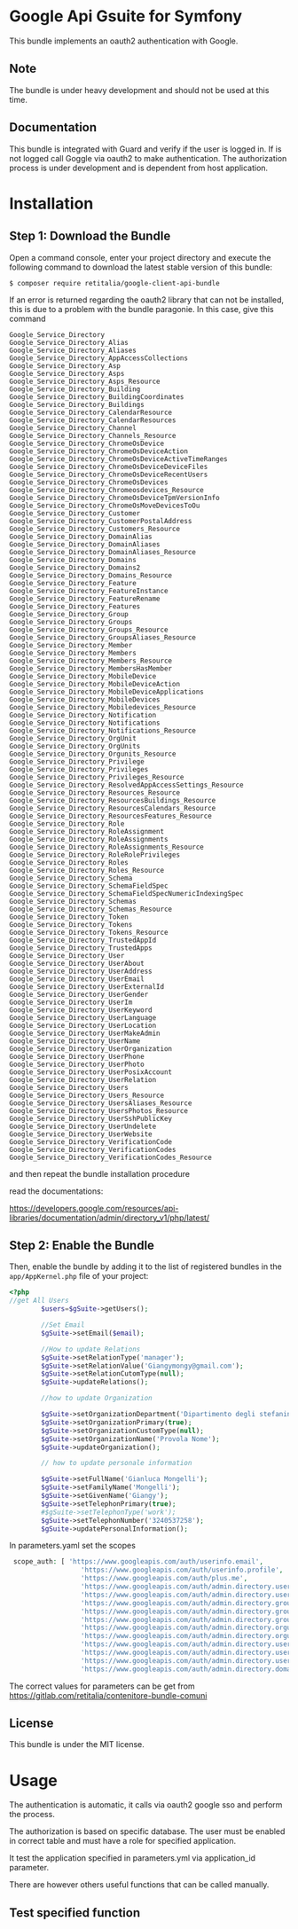 Google Api Gsuite for Symfony
=============

This bundle implements an oauth2 authentication with Google.

Note
----

The bundle is under heavy development and should not be used at this time.

Documentation
-------------

This bundle is integrated with Guard and verify if the user is logged in. If is not logged call Goggle via oauth2 to make authentication. 
The authorization process is under development and is dependent from host application.


Installation
============

Step 1: Download the Bundle
---------------------------

Open a command console, enter your project directory and execute the
following command to download the latest stable version of this bundle:

```console
$ composer require retitalia/google-client-api-bundle
```

If an error is returned regarding the oauth2 library that can not be installed, this is due to a problem with the bundle paragonie. 
In this case, give this command 

```console
Google_Service_Directory
Google_Service_Directory_Alias
Google_Service_Directory_Aliases
Google_Service_Directory_AppAccessCollections
Google_Service_Directory_Asp
Google_Service_Directory_Asps
Google_Service_Directory_Asps_Resource
Google_Service_Directory_Building
Google_Service_Directory_BuildingCoordinates
Google_Service_Directory_Buildings
Google_Service_Directory_CalendarResource
Google_Service_Directory_CalendarResources
Google_Service_Directory_Channel
Google_Service_Directory_Channels_Resource
Google_Service_Directory_ChromeOsDevice
Google_Service_Directory_ChromeOsDeviceAction
Google_Service_Directory_ChromeOsDeviceActiveTimeRanges
Google_Service_Directory_ChromeOsDeviceDeviceFiles
Google_Service_Directory_ChromeOsDeviceRecentUsers
Google_Service_Directory_ChromeOsDevices
Google_Service_Directory_Chromeosdevices_Resource
Google_Service_Directory_ChromeOsDeviceTpmVersionInfo
Google_Service_Directory_ChromeOsMoveDevicesToOu
Google_Service_Directory_Customer
Google_Service_Directory_CustomerPostalAddress
Google_Service_Directory_Customers_Resource
Google_Service_Directory_DomainAlias
Google_Service_Directory_DomainAliases
Google_Service_Directory_DomainAliases_Resource
Google_Service_Directory_Domains
Google_Service_Directory_Domains2
Google_Service_Directory_Domains_Resource
Google_Service_Directory_Feature
Google_Service_Directory_FeatureInstance
Google_Service_Directory_FeatureRename
Google_Service_Directory_Features
Google_Service_Directory_Group
Google_Service_Directory_Groups
Google_Service_Directory_Groups_Resource
Google_Service_Directory_GroupsAliases_Resource
Google_Service_Directory_Member
Google_Service_Directory_Members
Google_Service_Directory_Members_Resource
Google_Service_Directory_MembersHasMember
Google_Service_Directory_MobileDevice
Google_Service_Directory_MobileDeviceAction
Google_Service_Directory_MobileDeviceApplications
Google_Service_Directory_MobileDevices
Google_Service_Directory_Mobiledevices_Resource
Google_Service_Directory_Notification
Google_Service_Directory_Notifications
Google_Service_Directory_Notifications_Resource
Google_Service_Directory_OrgUnit
Google_Service_Directory_OrgUnits
Google_Service_Directory_Orgunits_Resource
Google_Service_Directory_Privilege
Google_Service_Directory_Privileges
Google_Service_Directory_Privileges_Resource
Google_Service_Directory_ResolvedAppAccessSettings_Resource
Google_Service_Directory_Resources_Resource
Google_Service_Directory_ResourcesBuildings_Resource
Google_Service_Directory_ResourcesCalendars_Resource
Google_Service_Directory_ResourcesFeatures_Resource
Google_Service_Directory_Role
Google_Service_Directory_RoleAssignment
Google_Service_Directory_RoleAssignments
Google_Service_Directory_RoleAssignments_Resource
Google_Service_Directory_RoleRolePrivileges
Google_Service_Directory_Roles
Google_Service_Directory_Roles_Resource
Google_Service_Directory_Schema
Google_Service_Directory_SchemaFieldSpec
Google_Service_Directory_SchemaFieldSpecNumericIndexingSpec
Google_Service_Directory_Schemas
Google_Service_Directory_Schemas_Resource
Google_Service_Directory_Token
Google_Service_Directory_Tokens
Google_Service_Directory_Tokens_Resource
Google_Service_Directory_TrustedAppId
Google_Service_Directory_TrustedApps
Google_Service_Directory_User
Google_Service_Directory_UserAbout
Google_Service_Directory_UserAddress
Google_Service_Directory_UserEmail
Google_Service_Directory_UserExternalId
Google_Service_Directory_UserGender
Google_Service_Directory_UserIm
Google_Service_Directory_UserKeyword
Google_Service_Directory_UserLanguage
Google_Service_Directory_UserLocation
Google_Service_Directory_UserMakeAdmin
Google_Service_Directory_UserName
Google_Service_Directory_UserOrganization
Google_Service_Directory_UserPhone
Google_Service_Directory_UserPhoto
Google_Service_Directory_UserPosixAccount
Google_Service_Directory_UserRelation
Google_Service_Directory_Users
Google_Service_Directory_Users_Resource
Google_Service_Directory_UsersAliases_Resource
Google_Service_Directory_UsersPhotos_Resource
Google_Service_Directory_UserSshPublicKey
Google_Service_Directory_UserUndelete
Google_Service_Directory_UserWebsite
Google_Service_Directory_VerificationCode
Google_Service_Directory_VerificationCodes
Google_Service_Directory_VerificationCodes_Resource
```

and then repeat the bundle installation procedure


read the documentations:

https://developers.google.com/resources/api-libraries/documentation/admin/directory_v1/php/latest/

Step 2: Enable the Bundle
-------------------------

Then, enable the bundle by adding it to the list of registered bundles
in the `app/AppKernel.php` file of your project:

```php
<?php
//get All Users
        $users=$gSuite->getUsers();

        //Set Email
        $gSuite->setEmail($email);

        //How to update Relations
        $gSuite->setRelationType('manager');
        $gSuite->setRelationValue('Giangymongy@gmail.com');
        $gSuite->setRelationCutomType(null);
        $gSuite->updateRelations();

        //how to update Organization

        $gSuite->setOrganizationDepartment('Dipartimento degli stefanini logorroici');
        $gSuite->setOrganizationPrimary(true);
        $gSuite->setOrganizationCustomType(null);
        $gSuite->setOrganizationName('Provola Nome');
        $gSuite->updateOrganization();

        // how to update personale information

        $gSuite->setFullName('Gianluca Mongelli');
        $gSuite->setFamilyName('Mongelli');
        $gSuite->setGivenName('Giangy');
        $gSuite->setTelephonPrimary(true);
        #$gSuite->setTelephonType('work');
        $gSuite->setTelephonNumber('3240537258');
        $gSuite->updatePersonalInformation();
```
In parameters.yaml set the scopes
```php
 scope_auth: [ 'https://www.googleapis.com/auth/userinfo.email',
                  'https://www.googleapis.com/auth/userinfo.profile',
                  'https://www.googleapis.com/auth/plus.me',
                  'https://www.googleapis.com/auth/admin.directory.user.readonly',
                  'https://www.googleapis.com/auth/admin.directory.user.alias',
                  'https://www.googleapis.com/auth/admin.directory.group',
                  'https://www.googleapis.com/auth/admin.directory.group.readonly',
                  'https://www.googleapis.com/auth/admin.directory.group.member.readonly',
                  'https://www.googleapis.com/auth/admin.directory.orgunit',
                  'https://www.googleapis.com/auth/admin.directory.orgunit.readonly',
                  'https://www.googleapis.com/auth/admin.directory.user',
                  'https://www.googleapis.com/auth/admin.directory.user.alias.readonly',
                  'https://www.googleapis.com/auth/admin.directory.userschema',
                  'https://www.googleapis.com/auth/admin.directory.domain']
```

The correct values for parameters can be get from
https://gitlab.com/retitalia/contenitore-bundle-comuni

License
-------

This bundle is under the MIT license.


Usage
============


The authentication is automatic, it calls via oauth2 google sso and perform the process.

The authorization is based on specific database. The user must be enabled in correct table and must have a role for specified application.

It test the application specified in parameters.yml via application_id parameter.

There are however others useful functions that can be called manually.

Test specified function
-------

